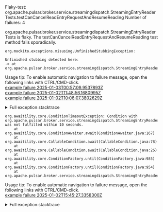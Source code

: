         
Flaky-test: org.apache.pulsar.broker.service.streamingdispatch.StreamingEntryReaderTests.testCanCancelReadEntryRequestAndResumeReading
Number of failures: 4

org.apache.pulsar.broker.service.streamingdispatch.StreamingEntryReaderTests is flaky. The testCanCancelReadEntryRequestAndResumeReading test method fails sporadically.

```
org.mockito.exceptions.misusing.UnfinishedStubbingException:

Unfinished stubbing detected here:
-> at org.apache.pulsar.broker.service.streamingdispatch.StreamingEntryReaderTests.testCanCancelReadEntryRequestAndResumeReading(StreamingEntryReaderTests.java:286)
```

Usage tip: To enable automatic navigation to failure message, open the following links with CTRL/CMD-click.  
[example failure 2025-01-03T00:57:09.9537893Z](https://github.com/apache/pulsar/actions/runs/12580383908/job/35092745657#step:8:2062)  
[example failure 2025-01-02T11:48:56.1680995Z](https://github.com/apache/pulsar/actions/runs/12580383908/job/35065749184#step:8:2062)  
[example failure 2025-01-02T10:06:07.3802629Z](https://github.com/apache/pulsar/actions/runs/12580383908/job/35062198288#step:8:2048)  


<details>
<summary>Full exception stacktrace</summary>
<code><pre>
org.mockito.exceptions.misusing.UnfinishedStubbingException:

Unfinished stubbing detected here:
-> at org.apache.pulsar.broker.service.streamingdispatch.StreamingEntryReaderTests.testCanCancelReadEntryRequestAndResumeReading(StreamingEntryReaderTests.java:286)

E.g. thenReturn() may be missing.
Examples of correct stubbing:
    when(mock.isOk()).thenReturn(true);
    when(mock.isOk()).thenThrow(exception);
    doThrow(exception).when(mock).someVoidMethod();
Hints:
 1. missing thenReturn()
 2. you are trying to stub a final method, which is not supported
 3. you are stubbing the behaviour of another mock inside before 'thenReturn' instruction is completed

	at org.apache.bookkeeper.mledger.impl.ManagedLedgerImpl.asyncReadEntry(ManagedLedgerImpl.java:2033)
	at org.apache.pulsar.broker.service.streamingdispatch.StreamingEntryReaderTests.testCanCancelReadEntryRequestAndResumeReading(StreamingEntryReaderTests.java:299)
	at java.base/jdk.internal.reflect.NativeMethodAccessorImpl.invoke0(Native Method)
	at java.base/jdk.internal.reflect.NativeMethodAccessorImpl.invoke(NativeMethodAccessorImpl.java:77)
	at java.base/jdk.internal.reflect.DelegatingMethodAccessorImpl.invoke(DelegatingMethodAccessorImpl.java:43)
	at java.base/java.lang.reflect.Method.invoke(Method.java:569)
	at org.testng.internal.invokers.MethodInvocationHelper.invokeMethod(MethodInvocationHelper.java:139)
	at org.testng.internal.invokers.InvokeMethodRunnable.runOne(InvokeMethodRunnable.java:47)
	at org.testng.internal.invokers.InvokeMethodRunnable.call(InvokeMethodRunnable.java:76)
	at org.testng.internal.invokers.InvokeMethodRunnable.call(InvokeMethodRunnable.java:11)
	at java.base/java.util.concurrent.FutureTask.run(FutureTask.java:264)
	at java.base/java.util.concurrent.ThreadPoolExecutor.runWorker(ThreadPoolExecutor.java:1136)
	at java.base/java.util.concurrent.ThreadPoolExecutor$Worker.run(ThreadPoolExecutor.java:635)
	at java.base/java.lang.Thread.run(Thread.java:840)

</pre></code>
</details>

```
org.awaitility.core.ConditionTimeoutException: Condition with org.apache.pulsar.broker.service.streamingdispatch.StreamingEntryReaderTests was not fulfilled within 10 seconds.
	at org.awaitility.core.ConditionAwaiter.await(ConditionAwaiter.java:167)
	at org.awaitility.core.CallableCondition.await(CallableCondition.java:78)
	at org.awaitility.core.CallableCondition.await(CallableCondition.java:26)
	at org.awaitility.core.ConditionFactory.until(ConditionFactory.java:985)
	at org.awaitility.core.ConditionFactory.until(ConditionFactory.java:954)
	at org.apache.pulsar.broker.service.streamingdispatch.StreamingEntryReaderTests.testCanCancelReadEntryRequestAndResumeReading(StreamingEntryReaderTests.java:311)
```

Usage tip: To enable automatic navigation to failure message, open the following links with CTRL/CMD-click.  
[example failure 2025-01-02T15:45:27.3358300Z](https://github.com/apache/pulsar/actions/runs/12580383908/job/35074447249#step:8:2062)  


<details>
<summary>Full exception stacktrace</summary>
<code><pre>
org.awaitility.core.ConditionTimeoutException: Condition with org.apache.pulsar.broker.service.streamingdispatch.StreamingEntryReaderTests was not fulfilled within 10 seconds.
	at org.awaitility.core.ConditionAwaiter.await(ConditionAwaiter.java:167)
	at org.awaitility.core.CallableCondition.await(CallableCondition.java:78)
	at org.awaitility.core.CallableCondition.await(CallableCondition.java:26)
	at org.awaitility.core.ConditionFactory.until(ConditionFactory.java:985)
	at org.awaitility.core.ConditionFactory.until(ConditionFactory.java:954)
	at org.apache.pulsar.broker.service.streamingdispatch.StreamingEntryReaderTests.testCanCancelReadEntryRequestAndResumeReading(StreamingEntryReaderTests.java:311)
	at java.base/jdk.internal.reflect.NativeMethodAccessorImpl.invoke0(Native Method)
	at java.base/jdk.internal.reflect.NativeMethodAccessorImpl.invoke(NativeMethodAccessorImpl.java:77)
	at java.base/jdk.internal.reflect.DelegatingMethodAccessorImpl.invoke(DelegatingMethodAccessorImpl.java:43)
	at java.base/java.lang.reflect.Method.invoke(Method.java:569)
	at org.testng.internal.invokers.MethodInvocationHelper.invokeMethod(MethodInvocationHelper.java:139)
	at org.testng.internal.invokers.InvokeMethodRunnable.runOne(InvokeMethodRunnable.java:47)
	at org.testng.internal.invokers.InvokeMethodRunnable.call(InvokeMethodRunnable.java:76)
	at org.testng.internal.invokers.InvokeMethodRunnable.call(InvokeMethodRunnable.java:11)
	at java.base/java.util.concurrent.FutureTask.run(FutureTask.java:264)
	at java.base/java.util.concurrent.ThreadPoolExecutor.runWorker(ThreadPoolExecutor.java:1136)
	at java.base/java.util.concurrent.ThreadPoolExecutor$Worker.run(ThreadPoolExecutor.java:635)
	at java.base/java.lang.Thread.run(Thread.java:840)

</pre></code>
</details>

